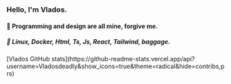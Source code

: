 ### Hello, I'm Vlados.
<h4> 🤔 Programming and design are all mine, forgive me.</h4>
<h5> 💬 Linux, Docker, Html, Ts, Js, React, Tailwind, baggage.</h5>
[Vlados GitHub stats](https://github-readme-stats.vercel.app/api?username=Vladosdeadly&show_icons=true&theme=radical&hide=contribs,prs)


<!-- ![Vlados GitHub stats](https://github-readme-stats.vercel.app/api?username=Vladosdeadly&show_icons=true&theme=radical&count_private=true)  -->⠀⠀⠀⠀
⠀⠀⠀⠀⠀⠀⠀⠀⠀⠀⠀⠀⠀
<!--
**Vladosdeadly/Vladosdeadly** is a ✨ _special_ ✨ repository because its `README.md` (this file) appears on your GitHub profile.

Here are some ideas to get you started:

- 🔭 I’m currently working on ...
- 🌱 I’m currently learning ...
- 👯 I’m looking to collaborate on ...
- 🤔 I’m looking for help with ...
- 💬 Ask me about ...
- 📫 How to reach me: ...
- 😄 Pronouns: ...
- ⚡ Fun fact: ...
-->
